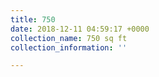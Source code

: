 ```yaml
---
title: 750
date: 2018-12-11 04:59:17 +0000
collection_name: 750 sq ft
collection_information: ''

---
```


